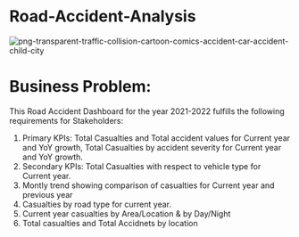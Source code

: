 # Road-Accident-Analysis
![png-transparent-traffic-collision-cartoon-comics-accident-car-accident-child-city](https://github.com/bushrafatimakhan30/Road-Accident-Analysis/assets/120975147/de7f4edd-d35d-4601-b052-c85f7042c1ee)
# Business Problem:
This Road Accident Dashboard for the year 2021-2022 fulfills the following requirements for Stakeholders:
1) Primary KPIs:
Total Casualties and Total accident values for Current year and YoY growth,
Total Casualties by accident severity for Current year and YoY growth.
4) Secondary KPIs:
 Total Casualties with respect to vehicle type for Current year.
6) Montly trend showing comparison of casualties for Current year and previous year
7) Casualties by road type for current year.
8) Current year casualties by Area/Location & by Day/Night
9) Total casualties and Total Accidnets by location
   
